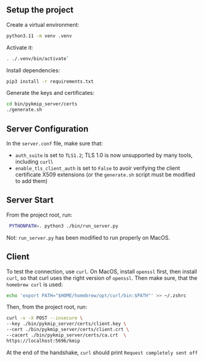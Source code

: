 ## Setup the project

Create a virtual environment:

```sh
python3.11 -m venv .venv
```

Activate it:

```sh
. ./.venv/bin/activate`
```

Install dependencies:

```sh
pip3 install -r requirements.txt
```

Generate the keys and certificates:

```sh
cd bin/pykmip_server/certs
./generate.sh
```
 

## Server Configuration

In the `server.conf` file, make sure that:

- `auth_suite` is set to `TLS1.2`; TLS 1.0 is now unsupported by many tools, including `curl`\
- `enable_tls_client_auth` is set to `False` to avoir verifying the client certificate X509 extensions (or the
  `generate.sh` script must be modified to add them)

## Server Start

From the project root, run:

```sh
 PYTHONPATH=. python3 ./bin/run_server.py
 ```

Not: `run_server.py` has been modified to run properly on MacOS.

## Client

To test the connection, use `curl`. On MacOS, install `openssl` first, then install `curl`, so that curl uses the right
version of `openssl`. Then make sure, that the `homebrew curl` is used:

```sh
echo 'export PATH="$HOME/homebrew/opt/curl/bin:$PATH"' >> ~/.zshrc
```

Then, from the project root, run:

```sh
curl -v -X POST --insecure \
--key ./bin/pykmip_server/certs/client.key \
--cert ./bin/pykmip_server/certs/client.crt \
--cacert ./bin/pykmip_server/certs/ca.crt  \
https://localhost:5696/kmip
```

At the end of the handshake, `curl` should print `Request completely sent off` 

